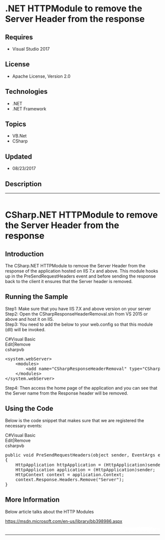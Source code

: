 # .NET HTTPModule to remove the Server Header from the response
## Requires
- Visual Studio 2017
## License
- Apache License, Version 2.0
## Technologies
- .NET
- .NET Framework
## Topics
- VB.Net
- CSharp
## Updated
- 08/23/2017
## Description

<hr>
<div><a href="http://blogs.msdn.com/b/onecode" style="margin-top:3px"><img src="http://aka.ms/onecodesampletopbanner1" alt="">
</a></div>
<h1>CSharp.NET HTTPModule to remove the Server Header from the response</h1>
<h2>Introduction</h2>
<p class="MsoNormal">The CSharp.NET HTTPModule to remove the Server Header from the response of the application hosted on IIS 7.x and above. This module hooks up in the PreSendRequestHeaders event and before sending the response back to the client it ensures
 that the Server header is removed.</p>
<h2>Running the Sample</h2>
<p>Step1: Make sure that you have IIS 7.X and above version on your server <br>
Step2: Open the CSharpResponseHeaderRemoval.sln from VS 2015 or above and host it on IIS.
<br>
Step3: You need to add the below to your web.config so that this module (dll) will be invoked.&nbsp;</p>
<p></p>
<div class="scriptcode">
<div class="pluginEditHolder" pluginCommand="mceScriptCode">
<div class="title"><span>C#</span><span>Visual Basic</span></div>
<div class="pluginLinkHolder"><span class="pluginEditHolderLink">Edit</span>|<span class="pluginRemoveHolderLink">Remove</span></div>
<span class="hidden">csharp</span><span class="hidden">vb</span>


<div class="preview">
<pre class="csharp">&lt;system.webServer&gt;&nbsp;
&nbsp;&nbsp;&nbsp;&nbsp;&lt;modules&gt;&nbsp;
&nbsp;&nbsp;&nbsp;&nbsp;&nbsp;&nbsp;&nbsp;&nbsp;&lt;add&nbsp;name=<span class="cs__string">&quot;CSharpResponseHeaderRemoval&quot;</span>&nbsp;type=<span class="cs__string">&quot;CSharpResponseHeaderRemoval.header&quot;</span>&nbsp;/&gt;&nbsp;
&nbsp;&nbsp;&nbsp;&nbsp;&lt;/modules&gt;&nbsp;
&lt;/system.webServer&gt;</pre>
</div>
</div>
</div>
<p></p>
<p>Step4: Then access the home page of the application and you can see that the Server name from the Response header will be removed.</p>
<h2>Using the Code</h2>
<p>Below is the code snippet that makes sure that we are registered the necessary events:</p>
<div class="scriptcode">
<div class="pluginEditHolder" pluginCommand="mceScriptCode">
<div class="title"><span>C#</span><span>Visual Basic</span></div>
<div class="pluginLinkHolder"><span class="pluginEditHolderLink">Edit</span>|<span class="pluginRemoveHolderLink">Remove</span></div>
<span class="hidden">csharp</span><span class="hidden">vb</span>


<div class="preview">
<pre class="csharp"><span class="cs__keyword">public</span>&nbsp;<span class="cs__keyword">void</span>&nbsp;PreSendRequestHeaders(<span class="cs__keyword">object</span>&nbsp;sender,&nbsp;EventArgs&nbsp;e)&nbsp;
{&nbsp;
&nbsp;&nbsp;&nbsp;&nbsp;HttpApplication&nbsp;httpApplication&nbsp;=&nbsp;(HttpApplication)sender;&nbsp;
&nbsp;&nbsp;&nbsp;&nbsp;HttpApplication&nbsp;application&nbsp;=&nbsp;(HttpApplication)sender;&nbsp;
&nbsp;&nbsp;&nbsp;&nbsp;HttpContext&nbsp;context&nbsp;=&nbsp;application.Context;&nbsp;
&nbsp;&nbsp;&nbsp;&nbsp;context.Response.Headers.Remove(<span class="cs__string">&quot;Server&quot;</span>);&nbsp;&nbsp;&nbsp;&nbsp;&nbsp;&nbsp;&nbsp;&nbsp;&nbsp;&nbsp;&nbsp;&nbsp;
}</pre>
</div>
</div>
</div>
<h2>More Information</h2>
<p class="MsoNormal">Below article talks about the HTTP Modules</p>
<p class="MsoNormal"><a href="https://msdn.microsoft.com/en-us/library/bb398986.aspx">https://msdn.microsoft.com/en-us/library/bb398986.aspx</a><strong>&nbsp;</strong><em>&nbsp;</em></p>
<p style="line-height:0.6pt; color:white">Microsoft All-In-One Code Framework is a free, centralized code sample library driven by developers' real-world pains and needs. The goal is to provide customer-driven code samples for all Microsoft development technologies,
 and reduce developers' efforts in solving typical programming tasks. Our team listens to developers&rsquo; pains in the MSDN forums, social media and various DEV communities. We write code samples based on developers&rsquo; frequently asked programming tasks,
 and allow developers to download them with a short sample publishing cycle. Additionally, we offer a free code sample request service. It is a proactive way for our developer community to obtain code samples directly from Microsoft.</p>
<hr>
<div><a href="http://go.microsoft.com/?linkid=9759640" style="margin-top:3px"><img src="http://bit.ly/onecodelogo" alt="">
</a></div>
